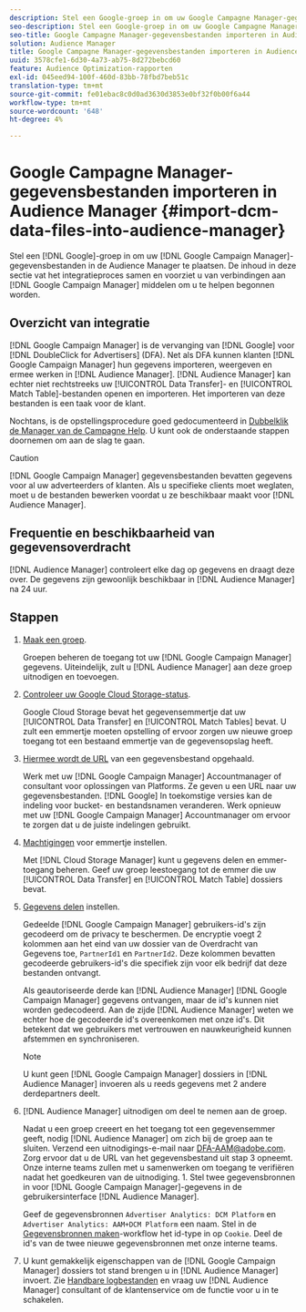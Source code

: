 ```yaml
---
description: Stel een Google-groep in om uw Google Campagne Manager-gegevensbestanden in de Audience Manager te plaatsen. De inhoud in deze sectie geeft een overzicht van het integratieproces en bevat koppelingen naar Google Campagne Manager-bronnen om u te helpen aan de slag te gaan.
seo-description: Stel een Google-groep in om uw Google Campagne Manager-gegevensbestanden in de Audience Manager te plaatsen. De inhoud in deze sectie geeft een overzicht van het integratieproces en bevat koppelingen naar Google Campagne Manager-bronnen om u te helpen aan de slag te gaan.
seo-title: Google Campagne Manager-gegevensbestanden importeren in Audience Manager
solution: Audience Manager
title: Google Campagne Manager-gegevensbestanden importeren in Audience Manager
uuid: 3578cfe1-6d30-4a73-ab75-8d272bebcd60
feature: Audience Optimization-rapporten
exl-id: 045eed94-100f-460d-83bb-78fbd7beb51c
translation-type: tm+mt
source-git-commit: fe01ebac8c0d0ad3630d3853e0bf32f0b00f6a44
workflow-type: tm+mt
source-wordcount: '648'
ht-degree: 4%

---
```


# Google Campagne Manager-gegevensbestanden importeren in Audience Manager {#import-dcm-data-files-into-audience-manager}

Stel een [!DNL Google]-groep in om uw [!DNL Google Campaign Manager]-gegevensbestanden in de Audience Manager te plaatsen. De inhoud in deze sectie vat het integratieproces samen en voorziet u van verbindingen aan [!DNL Google Campaign Manager] middelen om u te helpen begonnen worden.

## Overzicht van integratie

[!DNL Google Campaign Manager] is de vervanging van [!DNL Google] voor [!DNL DoubleClick for Advertisers] (DFA). Net als DFA kunnen klanten [!DNL Google Campaign Manager] hun gegevens importeren, weergeven en ermee werken in [!DNL Audience Manager]. [!DNL Audience Manager] kan echter niet rechtstreeks uw [!UICONTROL Data Transfer]- en [!UICONTROL Match Table]-bestanden openen en importeren. Het importeren van deze bestanden is een taak voor de klant.

Nochtans, is de opstellingsprocedure goed gedocumenteerd in [Dubbelklik de Manager van de Campagne Help](https://support.google.com/dcm/partner/answer/2941575?hl=en&amp;ref_topic=6107456). U kunt ook de onderstaande stappen doornemen om aan de slag te gaan.

>[!CAUTION]
>
>[!DNL Google Campaign Manager] gegevensbestanden bevatten gegevens voor al uw adverteerders of klanten. Als u specifieke clients moet weglaten, moet u de bestanden bewerken voordat u ze beschikbaar maakt voor [!DNL Audience Manager].

## Frequentie en beschikbaarheid van gegevensoverdracht

[!DNL Audience Manager] controleert elke dag op gegevens en draagt deze over. De gegevens zijn gewoonlijk beschikbaar in [!DNL Audience Manager] na 24 uur.

## Stappen

1. [Maak een groep](https://support.google.com/dcm/partner/answer/3370419?hl=en&amp;ref_topic=6107456).

   Groepen beheren de toegang tot uw [!DNL Google Campaign Manager] gegevens. Uiteindelijk, zult u [!DNL Audience Manager] aan deze groep uitnodigen en toevoegen.

1. [Controleer uw Google Cloud Storage-status](https://support.google.com/dcm/partner/answer/3370481?hl=en&amp;ref_topic=6107456).

   Google Cloud Storage bevat het gegevensemmertje dat uw [!UICONTROL Data Transfer] en [!UICONTROL Match Tables] bevat. U zult een emmertje moeten opstelling of ervoor zorgen uw nieuwe groep toegang tot een bestaand emmertje van de gegevensopslag heeft.

1. [Hiermee wordt de URL](https://support.google.com/dcm/partner/answer/3370482?hl=en&amp;ref_topic=6107456) van een gegevensbestand opgehaald.

   Werk met uw [!DNL Google Campaign Manager] Accountmanager of consultant voor oplossingen van Platforms. Ze geven u een URL naar uw gegevensbestanden. [!DNL Google] In toekomstige versies kan de indeling voor bucket- en bestandsnamen veranderen. Werk opnieuw met uw [!DNL Google Campaign Manager] Accountmanager om ervoor te zorgen dat u de juiste indelingen gebruikt.

1. [Machtigingen](https://cloud.google.com/storage/docs/cloud-console?csw=1#_bucketpermission) voor emmertje instellen.

   Met [!DNL Cloud Storage Manager] kunt u gegevens delen en emmer-toegang beheren. Geef uw groep leestoegang tot de emmer die uw [!UICONTROL Data Transfer] en [!UICONTROL Match Table] dossiers bevat.

1. [Gegevens delen](https://support.google.com/dcm/partner/answer/6206106?hl=en) instellen.

   Gedeelde [!DNL Google Campaign Manager] gebruikers-id&#39;s zijn gecodeerd om de privacy te beschermen. De encryptie voegt 2 kolommen aan het eind van uw dossier van de Overdracht van Gegevens toe, `PartnerId1` en `PartnerId2`. Deze kolommen bevatten gecodeerde gebruikers-id&#39;s die specifiek zijn voor elk bedrijf dat deze bestanden ontvangt.

   Als geautoriseerde derde kan [!DNL Audience Manager] [!DNL Google Campaign Manager] gegevens ontvangen, maar de id&#39;s kunnen niet worden gedecodeerd. Aan de zijde [!DNL Audience Manager] weten we echter hoe de gecodeerde id&#39;s overeenkomen met onze id&#39;s. Dit betekent dat we gebruikers met vertrouwen en nauwkeurigheid kunnen afstemmen en synchroniseren.

   >[!NOTE]
   >U kunt geen [!DNL Google Campaign Manager] dossiers in [!DNL Audience Manager] invoeren als u reeds gegevens met 2 andere derdepartners deelt.

1. [!DNL Audience Manager] uitnodigen om deel te nemen aan de groep.

   Nadat u een groep creeert en het toegang tot een gegevensemmer geeft, nodig [!DNL Audience Manager] om zich bij de groep aan te sluiten. Verzend een uitnodigings-e-mail naar DFA-AAM@adobe.com. Zorg ervoor dat u de URL van het gegevensbestand uit stap 3 opneemt. Onze interne teams zullen met u samenwerken om toegang te verifiëren nadat het goedkeuren van de uitnodiging. 1. Stel twee gegevensbronnen in voor [!DNL Google Campaign Manager]-gegevens in de gebruikersinterface [!DNL Audience Manager].

   Geef de gegevensbronnen `Advertiser Analytics: DCM Platform` en `Advertiser Analytics: AAM+DCM Platform` een naam. Stel in de [Gegevensbronnen maken](../../../features/manage-datasources.md#create-data-source)-workflow het id-type in op `Cookie`. Deel de id&#39;s van de twee nieuwe gegevensbronnen met onze interne teams.

1. U kunt gemakkelijk eigenschappen van de [!DNL Google Campaign Manager] dossiers tot stand brengen u in [!DNL Audience Manager] invoert. Zie [Handbare logbestanden](../../../integration/media-data-integration/actionable-log-files.md) en vraag uw [!DNL Audience Manager] consultant of de klantenservice om de functie voor u in te schakelen.
